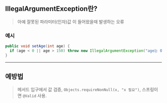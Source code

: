 ## IllegalArgumentException란?

> 아예 잘못된 파라미터(인자)값 이 들어왔을때 발생하는 오류

### 예시

```java
public void setAge(int age) {
  if (age < 0 || age > 150) throw new IllegalArgumentException("age는 0~150");
}
```

---

## 예방법

> 메서드 입구에서 값 검증, `Objects.requireNonNull(x, "x 필요")`, 스프링이면 `@Valid` 사용.